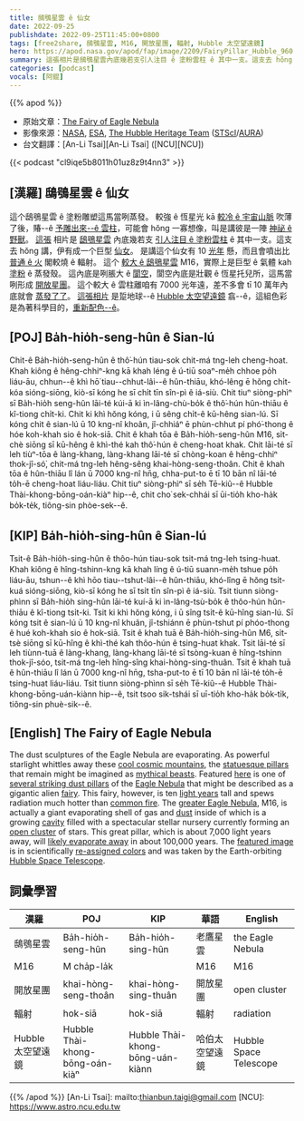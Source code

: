 ```yaml
---
title: 鴟鴞星雲 ê 仙女
date: 2022-09-25
publishdate: 2022-09-25T11:45:00+0800
tags: [free2share, 鴟鴞星雲, M16, 開放星團, 輻射, Hubble 太空望遠鏡]
hero: https://apod.nasa.gov/apod/fap/image/2209/FairyPillar_Hubble_960.jpg
summary: 這張相片是鴟鴞星雲內底幾若支引人注目 ê 塗粉雲柱 ê 其中一支。這支去 hŏng 講，伊有成一个巨型仙女。
categories: [podcast]
vocals: [阿錕]
---
```


{{% apod %}}

- 原始文章：[The Fairy of Eagle Nebula](https://apod.nasa.gov/apod/ap220925.html)
- 影像來源：[NASA](https://www.nasa.gov/), [ESA](https://www.esa.int/), [The Hubble Heritage Team](http://heritage.stsci.edu/commonpages/infoindex/ourproject/moreproject.html) ([STScI](http://www.stsci.edu/resources/)/[AURA](https://www.aura-astronomy.org/))
- 台文翻譯：[An-Li Tsai][An-Li Tsai] ([NCU][NCU])

{{< podcast "cl9iqe5b8011h01uz8z9t4nn3" >}}

## [漢羅] 鴟鴞星雲 ê 仙女
這个鴟鴞星雲 ê 塗粉雕塑這馬當咧蒸發。
較強 ê 恆星光 kā [較冷 ê 宇宙山脈][cool cosmic mountains] 吹薄了後，賰--ê [予雕出來--ê 雲柱][statuesque pillars]，可能會 hŏng 一寡想像，叫是講彼是一陣 [神祕 ê 野獸][mythical beasts]。
[這張][here] 相片是 [鴟鴞星雲][Eagle Nebula] 內底幾若支 [引人注目 ê 塗粉雲柱][several striking dust pillars t] ê 其中一支。這支去 hŏng 講，伊有成一个巨型 [仙女][fairy]。
是講這个仙女有 10 [光年][light years] 懸，而且會噴出比 [普通 ê 火][common fire] 閣較燒 ê 輻射。
這个 [較大 ê 鴟鴞星雲][greater Eagle Nebula] M16，實際上是巨型 ê 氣體 kah [塗粉][dust] ê 蒸發殼。
這內底是咧脹大 ê [閬空][cavity]，閬空內底是壯觀 ê 恆星托兒所，這馬當咧形成 [開放星團][open cluster]。
這个較大 ê 雲柱離咱有 7000 光年遠，差不多會 tī 10 萬年內底就會 [蒸發了了][likely evaporate away]。
[這張相片][featured image] 是踅地球--ê [Hubble 太空望遠鏡][Hubble Space Telescope] 翕--ê，這組色彩是為著科學目的，[重新配色--ê][re-assigned colors]。

## [POJ] Ba̍h-hio̍h-seng-hûn ê Sian-lú
Chit-ê Ba̍h-hio̍h-seng-hûn ê thô͘-hún tiau-sok chit-má tng-leh cheng-hoat.
Khah kiông ê hêng-chhiⁿ-kng kā khah léng ê ú-tiū soaⁿ-me̍h chhoe po̍h liáu-āu, chhun--ê khì hō͘ tiau--chhut-lâi--ê hûn-thiāu, khó-lêng ē hŏng chi̍t-kóa sióng-siōng, kiò-sī kóng he sī chi̍t tīn sîn-pì ê iá-siù.
Chit tiuⁿ siòng-phìⁿ sī Ba̍h-hio̍h seng-hûn lāi-té kúi-ā ki ìn-lâng-chù-bo̍k ê thô͘-hún hûn-thiāu ê kî-tiong chi̍t-ki.
Chit ki khì hŏng kóng, i ū sêng chi̍t-ê kū-hêng sian-lú.
Sī kóng chit ê sian-lú ū 10 kng-nî khoân, jî-chhiáⁿ ē phùn-chhut pí phó͘-thong ê hóe koh-khah sio ê hok-siā.
Chit ê khah tōa ê Ba̍h-hio̍h-seng-hûn M16, si̍t-chè siōng sī kū-hêng ê khì-thé kah thô͘-hún ê cheng-hoat khak.
Chit lāi-té sī leh tiùⁿ-tōa ê làng-khang, làng-khang lāi-té sī chòng-koan ê hêng-chhiⁿ thok-jî-só͘, chit-má tng-leh hêng-sêng khai-hòng-seng-thoân.
Chit ê khah tōa ê hûn-thiāu lî lán ū 7000 kng-nî hn̄g, chha-put-to ē tī 10 bān nî lāi-té to̍h-ē cheng-hoat liáu-liáu.
Chit tiuⁿ siòng-phìⁿ sī se̍h Tē-kiû--ê Hubble Thài-khong-bōng-oán-kiàⁿ hip--ê, chit cho͘ sek-chhái sī ūi-tio̍h kho-ha̍k bo̍k-te̍k, tiông-sin phòe-sek--ê.

## [KIP] Ba̍h-hio̍h-sing-hûn ê Sian-lú
Tsit-ê Ba̍h-hio̍h-sing-hûn ê thôo-hún tiau-sok tsit-má tng-leh tsing-huat.
Khah kiông ê hîng-tshinn-kng kā khah líng ê ú-tiū suann-me̍h tshue po̍h liáu-āu, tshun--ê khì hōo tiau--tshut-lâi--ê hûn-thiāu, khó-lîng ē hŏng tsi̍t-kuá sióng-siōng, kiò-sī kóng he sī tsi̍t tīn sîn-pì ê iá-siù.
Tsit tiunn siòng-phìnn sī Ba̍h-hio̍h sing-hûn lāi-té kuí-ā ki ìn-lâng-tsù-bo̍k ê thôo-hún hûn-thiāu ê kî-tiong tsi̍t-ki.
Tsit ki khì hŏng kóng, i ū sîng tsi̍t-ê kū-hîng sian-lú.
Sī kóng tsit ê sian-lú ū 10 kng-nî khuân, jî-tshiánn ē phùn-tshut pí phóo-thong ê hué koh-khah sio ê hok-siā.
Tsit ê khah tuā ê Ba̍h-hio̍h-sing-hûn M6, si̍t-tsè siōng sī kū-hîng ê khì-thé kah thôo-hún ê tsing-huat khak.
Tsit lāi-té sī leh tiùnn-tuā ê làng-khang, làng-khang lāi-té sī tsòng-kuan ê hîng-tshinn thok-jî-sóo, tsit-má tng-leh hîng-sîng khai-hòng-sing-thuân.
Tsit ê khah tuā ê hûn-thiāu lî lán ū 7000 kng-nî hn̄g, tsha-put-to ē tī 10 bān nî lāi-té to̍h-ē tsing-huat liáu-liáu.
Tsit tiunn siòng-phìnn sī se̍h Tē-kiû--ê Hubble Thài-khong-bōng-uán-kiànn hip--ê, tsit tsoo sik-tshái sī uī-tio̍h kho-ha̍k bo̍k-ti̍k, tiông-sin phuè-sik--ê.

## [English] The Fairy of Eagle Nebula
The dust sculptures of the Eagle Nebula are evaporating.
As powerful starlight whittles away these [cool cosmic mountains][cool cosmic mountains], the [statuesque pillars][statuesque pillars] that remain might be imagined as [mythical beasts][mythical beasts].
Featured [here][here] is one of [several striking dust pillars][several striking dust pillars e] of the [Eagle Nebula][Eagle Nebula] that might be described as a gigantic alien [fairy][fairy].
This fairy, however, is ten [light years][light years] tall and spews radiation much hotter than [common fire][common fire].
The [greater Eagle Nebula][greater Eagle Nebula], M16, is actually a giant evaporating shell of gas and [dust][dust] inside of which is a growing [cavity][cavity] filled with a spectacular stellar nursery currently forming an [open cluster][open cluster] of stars.
This great pillar, which is about 7,000 light years away, will [likely evaporate away][likely evaporate away] in about 100,000 years.
The [featured image][featured image] is in scientifically [re-assigned colors][re-assigned colors] and was taken by the Earth-orbiting [Hubble Space Telescope][Hubble Space Telescope].

## 詞彙學習

|漢羅|POJ|KIP|華語|English|
|-|-|-|-|-|
|鴟鴞星雲|Ba̍h-hio̍h-seng-hûn|Ba̍h-hio̍h-sing-hûn|老鷹星雲|the Eagle Nebula|
|M16|M cha̍p-la̍k||M16|M16|
|開放星團|khai-hòng-seng-thoân|khai-hòng-sing-thuân|開放星團|open cluster|
|輻射|hok-siā|hok-siā|輻射|radiation|
|Hubble 太空望遠鏡|Hubble Thài-khong-bōng-oán-kiàⁿ|Hubble Thài-khong-bōng-uán-kiànn|哈伯太空望遠鏡|Hubble Space Telescope|

{{% /apod %}}
[An-Li Tsai]: mailto:thianbun.taigi@gmail.com
[NCU]: https://www.astro.ncu.edu.tw

[copyright]: https://apod.nasa.gov/apod/fap/lib/about_apod.html#srapply

[cool cosmic mountains]:https://apod.nasa.gov/apod/ap071226.html
[statuesque pillars]:https://apod.nasa.gov/apod/ap201206.html
[mythical beasts]:http://www.pantheon.org/areas/bestiary/
[here]:https://hubblesite.org/contents/media/images/2005/12/1693-Image.html
[several striking dust pillars e]:https://apod.nasa.gov/apod/ap220314.html
[several striking dust pillars t]:https://apod.tw/daily/20220314/
[Eagle Nebula]:https://en.wikipedia.org/wiki/Eagle_Nebula
[fairy]:https://en.wikipedia.org/wiki/Fairies
[light years]:https://chandra.harvard.edu/photo/cosmic_distance.html
[common fire]:https://apod.nasa.gov/apod/ap180826.html
[greater Eagle Nebula]:https://apod.nasa.gov/apod/ap140216.html
[dust]:https://apod.nasa.gov/apod/ap030706.html
[cavity]:https://kidshealth.org/kid/health_problems/teeth/cavity.html
[open cluster]:https://en.wikipedia.org/wiki/Open_cluster
[likely evaporate away]:https://www.forbes.com/sites/startswithabang/2017/06/26/how-quickly-are-the-pillars-of-creation-being-destroyed/
[featured image]:https://hubblesite.org/news_release/news/2005-12
[re-assigned colors]:http://bf-astro.com/hubblep.htm
[Hubble Space Telescope]:https://www.stsci.edu/hst/HST_overview/
